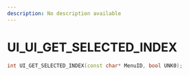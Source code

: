 ```yaml
---
description: No description available 
---
```


# UI\_UI_GET_SELECTED_INDEX

```cpp
int UI_GET_SELECTED_INDEX(const char* MenuID, bool UNK0);
```